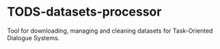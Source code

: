 # TODS-datasets-processor
Tool for downloading, managing and cleaning datasets for Task-Oriented Dialogue Systems.
